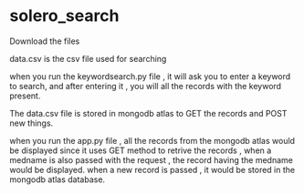 # solero_search

Download the files 

data.csv is the csv file used for searching

when you run the keywordsearch.py file , it will ask you to enter a keyword to search, and after entering it , you will all the records with the keyword present.

The data.csv file is stored in mongodb atlas to GET the records and POST new things.

when you run the app.py file , all the records from the mongodb atlas would be displayed since it uses GET method to retrive the records , when a medname is also passed with the request , the record having the medname would be displayed. when a new record is passed , it would be stored in the mongodb atlas database.
